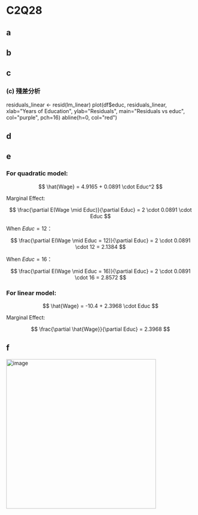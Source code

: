 # C2Q28
## a
## b
## c
### (c) 殘差分析

residuals_linear <- resid(lm_linear)
plot(df$educ, residuals_linear,
     xlab="Years of Education", ylab="Residuals",
     main="Residuals vs educ",
     col="purple", pch=16)
abline(h=0, col="red")


## d
## e
### For quadratic model:

$$
\hat{Wage} = 4.9165 + 0.0891 \cdot Educ^2
$$

Marginal Effect:

$$
\frac{\partial E(Wage \mid Educ)}{\partial Educ} = 2 \cdot 0.0891 \cdot Educ
$$

When $Educ = 12$：

$$
\frac{\partial E(Wage \mid Educ = 12)}{\partial Educ} = 2 \cdot 0.0891 \cdot 12 = 2.1384
$$

When $Educ = 16$：

$$
\frac{\partial E(Wage \mid Educ = 16)}{\partial Educ} = 2 \cdot 0.0891 \cdot 16 = 2.8572
$$

### For linear model:

$$
\hat{Wage} = -10.4 + 2.3968 \cdot Educ
$$

Marginal Effect:

$$
\frac{\partial \hat{Wage}}{\partial Educ} = 2.3968
$$

## f
<img src="https://github.com/user-attachments/assets/192f6c11-16cf-4ab8-a832-284e5b46aba6" alt="image" width="400">

